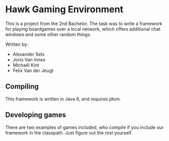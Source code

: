 
Hawk Gaming Environment
=======================

This is a project from the 2nd Bachelor. The task was to write a framework for
playing boardgames over a local network, which offers additional chat windows
and some other random things.

Written by:
- Alexander Sels
- Joris Van Innes
- Micha&euml;l Kint
- Felix Van der Jeugt

Compiling
---------

This framework is written in Java 6, and requires jdom.

Developing games
----------------

There are two examples of games included, who compile if you include our
framework in the classpath. Just figure out the rest yourself.
